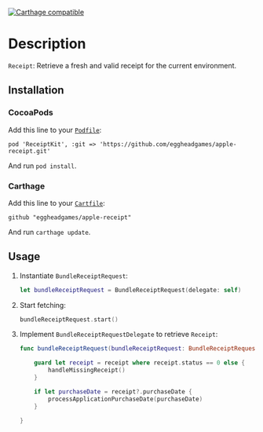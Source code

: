 [![Carthage compatible](https://img.shields.io/badge/Carthage-compatible-4BC51D.svg?style=flat)](https://github.com/Carthage/Carthage)

# Description

`Receipt`: Retrieve a fresh and valid receipt for the current environment.

## Installation

### CocoaPods

Add this line to your [`Podfile`](http://guides.cocoapods.org/using/using-cocoapods.html):

```
pod 'ReceiptKit', :git => 'https://github.com/eggheadgames/apple-receipt.git'
```

And run `pod install`.

### Carthage

Add this line to your [`Cartfile`](https://github.com/Carthage/Carthage/blob/master/Documentation/Artifacts.md#cartfile):

```
github "eggheadgames/apple-receipt"
```

And run `carthage update`.

## Usage

1. Instantiate `BundleReceiptRequest`:
    ```swift
    let bundleReceiptRequest = BundleReceiptRequest(delegate: self)
    ```

2. Start fetching:
    ```swift
    bundleReceiptRequest.start()
    ```

3. Implement `BundleReceiptRequestDelegate` to retrieve `Receipt`:
    ```swift
    func bundleReceiptRequest(bundleReceiptRequest: BundleReceiptRequest, didRetrieveReceipt receipt: Receipt?) {

        guard let receipt = receipt where receipt.status == 0 else {
            handleMissingReceipt()
        }

        if let purchaseDate = receipt?.purchaseDate {
            processApplicationPurchaseDate(purchaseDate)
        }

    }
    ```
